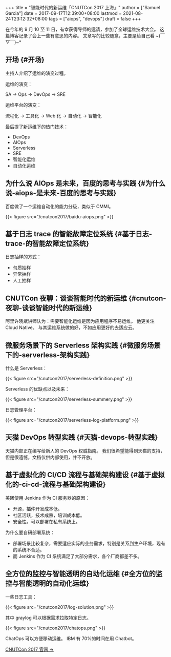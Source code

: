 +++
title = "智能时代的新运维「CNUTCon 2017 上海」"
author = ["Samuel Garcia"]
date = 2017-09-17T12:39:00+08:00
lastmod = 2021-08-24T23:12:32+08:00
tags = ["aiops", "devops"]
draft = false
+++

在今年的 9 月 10 至 11 日，有幸获得导师的邀请，参加了全球运维技术大会。
这篇博客记录了会上一些有意思的内容。
文章写的比较随意，主要是给自己看 ~(￣▽￣)~\*

<!--more-->


## 开场 {#开场}

主持人介绍了运维的演变过程。

运维的演变：

SA → Ops → DevOps → SRE

运维平台的演变：

流程化 → 工具化 → Web 化 → 自动化 → 智能化

最后提了新运维下的热门技术：

-   DevOps
-   AIOps
-   Serverless
-   SRE
-   智能化运维
-   自动化运维


## 为什么说 AIOps 是未来，百度的思考与实践 {#为什么说-aiops-是未来-百度的思考与实践}

百度做了一个运维自动化的能力分级，类似于 CMMI。

{{< figure src="/cnutcon2017/baidu-aiops.png" >}}


## 基于日志 trace 的智能故障定位系统 {#基于日志-trace-的智能故障定位系统}

日志抽样的方式：

-   匀质抽样
-   异常抽样
-   人工抽样


## CNUTCon 夜聊：谈谈智能时代的新运维 {#cnutcon-夜聊-谈谈智能时代的新运维}

阿里许晓斌讲师认为：需要智能化运维是因为应用程序不易运维。
他更关注 Cloud Native。
与其运维系统做的好，不如应用更好的去适应云。


## 微服务场景下的 Serverless 架构实践 {#微服务场景下的-serverless-架构实践}

什么是 Serverless：

{{< figure src="/cnutcon2017/serverless-definition.png" >}}

Serverless 的优缺点以及未来：

{{< figure src="/cnutcon2017/serverless-summery.png" >}}

日志管理平台：

{{< figure src="/cnutcon2017/serverless-log-platform.png" >}}


## 天猫 DevOps 转型实践 {#天猫-devops-转型实践}

天猫内部正在编写给新人的 DevOps 权威指南。
我们很希望能得到天猫的支持，但是很遗憾，文档仅供内部使用，并不开放。


## 基于虚拟化的 CI/CD 流程与基础架构建设 {#基于虚拟化的-ci-cd-流程与基础架构建设}

美团使用 Jenkins 作为 CI 服务器的原因：

-   开源，插件开发成本低。
-   社区活跃，技术成熟，培训成本低。
-   安全性。可以部署在私有系统上。

为什么要自研部署系统：

-   部署场景比较复杂，需要适应实际的业务需求，特别是关系到生产环境，现有的系统不合适。
-   而 Jenkins 作为 CI 系统满足了大部分需求，各个厂商都差不多。


## 全方位的监控与智能透明的自动化运维 {#全方位的监控与智能透明的自动化运维}

一些日志工具：

{{< figure src="/cnutcon2017/log-solution.png" >}}

其中 graylog 可以根据需求拉取特定日志。

{{< figure src="/cnutcon2017/chatops.png" >}}

ChatOps 可以方便移动运维。
IBM 有 70%的时间在用 Chatbot。

[CNUTCon 2017 官网 →](http://www.cnutcon.com/)
